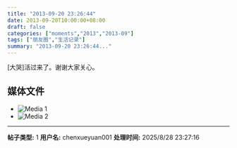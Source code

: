 ```yaml
---
title: "2013-09-20 23:26:44"
date: 2013-09-20T10:00:00+08:00
draft: false
categories: ["moments","2013","2013-09"]
tags: ["朋友圈","生活记录"]
summary: "2013-09-20 23:26:44..."
---
```


[大哭]活过来了。谢谢大家关心。

## 媒体文件

- ![Media 1](/Moments/photos/2013-09-20/201309202326440.jpg)
- ![Media 2](/Moments/photos/2013-09-20/201309202326441.jpg)

---

**帖子类型:** 1
**用户名:** chenxueyuan001
**处理时间:** 2025/8/28 23:27:16